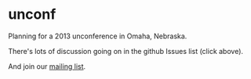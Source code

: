 unconf
======

Planning for a 2013 unconference in Omaha, Nebraska.

There's lots of discussion going on in the github Issues list (click above). 

And join our [mailing list](https://groups.google.com/forum/#!forum/omaha-unconf).


